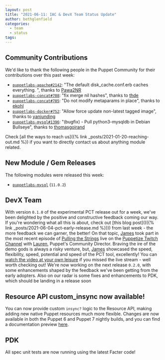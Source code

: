 ```yaml
---
layout: post
title: "2021-06-11: IAC & DevX Team Status Update"
author: bethglenfield
categories:
  - team
  - status
tags:
---
```


## Community Contributions

We'd like to thank the following people in the Puppet Community for their contributions over this past week:

- [`puppetlabs-apache#2142`][puppetlabs-apache-pr-2142]: "The default disk_cache.conf.erb caches everything. ", thanks to [Pawa2NR][Pawa2NR]
- [`puppetlabs-concat#708`][puppetlabs-concat-pr-708]: "fix merge nil hashes", thanks to [thde][thde]
- [`puppetlabs-concat#705`][puppetlabs-concat-pr-705]: "Do not modify metaparams in place", thanks to [ekohl][ekohl]
- [`puppetlabs-docker#752`][puppetlabs-docker-pr-752]: "Allow force update non-latest tagged image", thanks to [yanjunding][yanjunding]
- [`puppetlabs-mysql#1396`][puppetlabs-mysql-pr-1396]: "(bugfix) - Pull python3-mysqldb in Debian Bullseye", thanks to [thomasgoirand][thomasgoirand]

Check [all the ways to reach us]({% link _posts/2021-01-20-reaching-out.md %}) if you want to directly contact us about anything module related.

## New Module / Gem Releases

The following modules were released this week:

- [`puppetlabs-mysql`][puppetlabs-mysql] (`11.0.2`)

  [puppetlabs-mysql]: http://github.com/puppetlabs/puppetlabs-mysql
  [puppetlabs-apache-pr-2142]: https://github.com/puppetlabs/puppetlabs-apache/pull/2142
  [Pawa2NR]: https://github.com/Pawa2NR
  [puppetlabs-concat-pr-708]: https://github.com/puppetlabs/puppetlabs-concat/pull/708
  [thde]: https://github.com/thde
  [puppetlabs-concat-pr-705]: https://github.com/puppetlabs/puppetlabs-concat/pull/705
  [ekohl]: https://github.com/ekohl
  [puppetlabs-docker-pr-752]: https://github.com/puppetlabs/puppetlabs-docker/pull/752
  [yanjunding]: https://github.com/yanjunding
  [puppetlabs-mysql-pr-1396]: https://github.com/puppetlabs/puppetlabs-mysql/pull/1396
  [thomasgoirand]: https://github.com/thomasgoirand

## DevX Team
With version `0.1.0` of the experimental PCT release out for a week, we've been delighted by the positive and constructive feedback coming our way.
If you're wondering what all this is about, check out [this blog post]((({% link _posts/2021-06-04-pct-early-release.md %}))) from last week - the more feedback we can garner, the better!
On that topic, [James][James] took part in the most recent episode of [Pulling the Strings](https://www.twitch.tv/videos/1050922724) live on the [Puppetize Twitch Channel](https://www.twitch.tv/puppetize) with [Lauren](https://twitter.com/LoLoCoding), Puppet's Community Director.
Braving the ire of the demo gods is always a risky venture, but, [James][James] showcased the speed, flexibility, speed, potential and speed of the PCT tool, excellently! You can [watch the video at your own leisure](https://www.twitch.tv/videos/1050922724) if you missed the live stream - well worth checking out!
We're now working on the next release `0.2.0`, with some enhancements shaped by the feedback we've been getting from the early adopters.
Also on our radar is some fixes and enhancements to PDK, which should be landing in a release soon

## Resource API custom_insync now available!
You can now provide custom `insync?` logic to the Resource API, making adding new native Puppet resources much more flexible. Changes are now available in both the Puppet 6 and Puppet 7 nightly builds, and you can find a documentation preview [here](https://github.com/puppetlabs/puppet-specifications/pull/153).

## PDK
All spec unit tests are now running using the latest Facter code!

<!-- check https://tickets.puppetlabs.com/secure/RapidBoard.jspa?rapidView=1176&quickFilter=8745 for other tickets closed out this week that should be mentioned here -->

  [Adrian]:             https://github.com/adrianiurca
  [Ben]:                https://github.com/binford2k
  [Ciaran]:             https://github.com/sanfrancrisko
  [Daiana]:             https://github.com/daianamezdrea
  [Danny]:              https://github.com/carabasdaniel
  [DavidArmstrong]:     https://github.com/da-ar
  [DavidSchmitt]:       https://github.com/DavidS
  [DavidSwan]:          https://github.com/david22swan
  [Disha]:              https://github.com/Disha-maker
  [James]:              https://github.com/jpogran
  [Lore]:               https://github.com/lionce
  [Michael]:            https://github.com/michaeltlombardi
  [Paula]:              https://github.com/pmcmaw
  [Sheena]:             https://github.com/sheenaajay
  [Supported Modules]:  https://puppetlabs.github.io/iac/modules/
  [Tools]:              https://puppetlabs.github.io/iac/tools/
